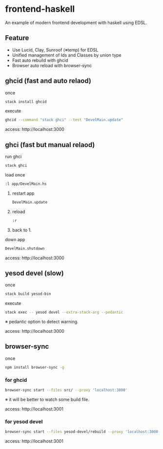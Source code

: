# frontend-haskell

An example of modern frontend development with haskell using EDSL.

## Feature

- Use Lucid, Clay, Sunroof (※temp) for EDSL
- Unified management of Ids and Classes by union type
- Fast auto rebuild with ghcid
- Browser auto reload with browser-sync

## ghcid (fast and auto relaod)

once

```sh
stack install ghcid
```

execute

```sh
ghcid --command "stack ghci" --test "DevelMain.update"
```

access: http://localhost:3000

## ghci (fast but manual relaod)

run ghci

```sh
stack ghci
```

load once

```sh
:l app/DevelMain.hs
```

1. restart app
    ```sh
    DevelMain.update
    ```

2. reload
    ```sh
    :r
    ```
3. back to 1.

down app

```sh
DevelMain.shutdown
```

access: http://localhost:3000

## yesod devel (slow)

once

```sh
stack build yesod-bin
```

execute

```sh
stack exec -- yesod devel --extra-stack-arg --pedantic
```

※ pedantic option to detect warning.

access: http://localhost:3000

## browser-sync

once

```sh
npm install browser-sync -g
```

### for ghcid

```sh
browser-sync start --files src/ --proxy 'localhost:3000'
```

※ it will be better to watch some build file.

access: http://localhost:3001

### for yesod devel

```sh
browser-sync start --files yesod-devel/rebuild --proxy 'localhost:3000'
```

access: http://localhost:3001
